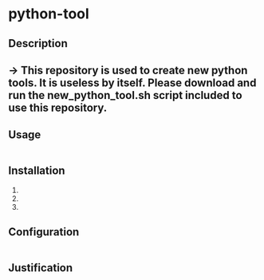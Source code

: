 # python-tool
## Description
## -> This repository is used to create new python tools. It is useless by itself. Please download and run the new_python_tool.sh script included to use this repository.
## Usage

```

```

## Installation

1. 
2. 
3. 

## Configuration

```

```

## Justification

